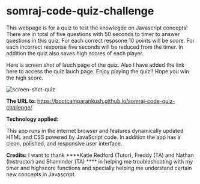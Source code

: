 # somraj-code-quiz-challenge

This webpage is for a quiz to test the knowlegde on Javascript concepts!
There are in total of five questions with 50 seconds to timer to answer questions in this quiz. For each correct respsone 10 points will be score. For each incorrect response five seconds will be reduced from the timer. In addition the quiz also saves high scores of each player. 


Here is screen shot of lauch page of the quiz. Also I have added the link here to access the quiz lauch page. Enjoy playing the quiz!! Hope you win the high score. 

![screen-shot-quiz](https://user-images.githubusercontent.com/120338398/214471622-254bb16a-1522-49ad-83a5-80db6a71ae90.png)


**The URL to:**
https://bootcamparankush.github.io/somraj-code-quiz-challenge/


**Technology applied:** 

This app runs in the internet browser and features dynamically updated HTML and CSS powered by JavaScript code. In addition the app has a clean, polished, and responsive user interface. 

**Credits:**
I want to thank ****Katie Redford (Tutor), Freddy (TA) and Nathan (Instructor) and Shaminder (TA) **** in helping me troubleshooting with my timer and highscore functions and specially helping me understand certain new concepts in Javascript.
